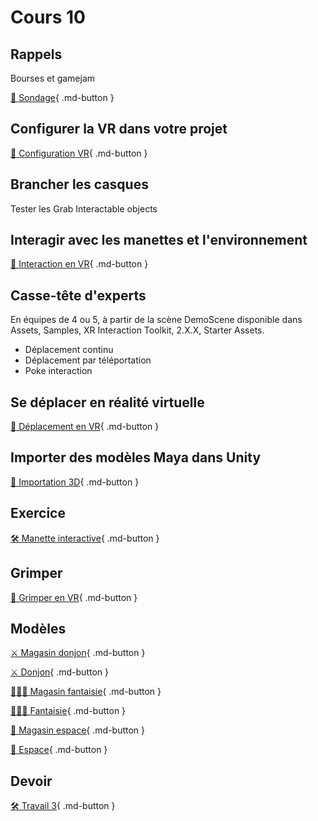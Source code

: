# Cours 10

## Rappels
Bourses et gamejam

[📝 Sondage](https://outlook.office.com/mail/inbox/id/AAQkADQ1ZGUyZWZkLTFmODEtNDY1OS04YWQ4LTQ0MGQ1NmZlZDBkZgAQACFrj6Nae6hNtfqucZYtexk%3D){ .md-button }   

## Configurer la VR dans votre projet
[📝 Configuration VR](unity/configuration_vr.md){ .md-button }     

## Brancher les casques 
Tester les Grab Interactable objects

## Interagir avec les manettes et l'environnement
[📝 Interaction en VR](unity/interaction_vr.md){ .md-button }     

## Casse-tête d'experts
En équipes de 4 ou 5, à partir de la scène DemoScene disponible dans Assets, Samples, XR Interaction Toolkit, 2.X.X, Starter Assets.     

- Déplacement continu
- Déplacement par téléportation
- Poke interaction

## Se déplacer en réalité virtuelle
[📝 Déplacement en VR](unity/deplacement_vr.md){ .md-button }     

## Importer des modèles Maya dans Unity
[📝 Importation 3D](unity/Importation3D.md){ .md-button }  

## Exercice
[🛠️ Manette interactive](exercices/interaction_vr.md){ .md-button } 

## Grimper

[📝 Grimper en VR](unity/grimper.md){ .md-button }

## Modèles
[⚔️ Magasin donjon](https://assetstore.unity.com/packages/3d/environments/dungeons/simple-dungeons-cartoon-assets-75980){ .md-button }     

[⚔️ Donjon](https://cmontmorency365-my.sharepoint.com/:u:/g/personal/lora_boisvert_cmontmorency_qc_ca/EVbP42OTXHxIi2BA4lpLO-0Br1QqZyi6_HFFBJTFf4Er0g?e=Dy174s){ .md-button }

[🧙🏻‍♂️ Magasin fantaisie](https://assetstore.unity.com/packages/3d/environments/fantasy/simple-fantasy-interiors-cartoon-assets-76478){ .md-button }

[🧙🏻‍♂️ Fantaisie](https://cmontmorency365-my.sharepoint.com/:u:/g/personal/lora_boisvert_cmontmorency_qc_ca/ESAhgRY5NWVMssSuucGOJK4BD2jhRTc06G0cH6XRp6nmjw?e=8i1izP){ .md-button }

[🚀 Magasin espace](https://assetstore.unity.com/packages/3d/environments/sci-fi/simple-space-interiors-cartoon-assets-87964){ .md-button }

[🚀 Espace](https://cmontmorency365-my.sharepoint.com/:u:/g/personal/lora_boisvert_cmontmorency_qc_ca/EYK1_f5Y22NHoiYN-gaHTSQBsiP2sA3XKSFIpavqGjlWgg?e=46Aeov){ .md-button }


## Devoir
[🛠️ Travail 3](./consignes/travail3.md){ .md-button } 
